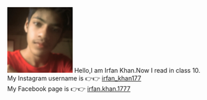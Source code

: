 
<!---![irfankhan177]( https://github.com/IrfanKhan177/IrfanKhan177/blob/main/20210906_144142.png)-->
<img src="https://github.com/IrfanKhan177/IrfanKhan177/blob/main/20210906_144142.png" height="150px" width="150px" />
Hello,I am Irfan Khan.Now I read in class 10.</br>
My Instagram username is 👉👉 <a href="instagram.com/irfan_khan177">irfan_khan177</a><br>
My Facebook page is 👉👉 <a href="https://facebook.com/irfan.khan.1777">irfan.khan.1777</a>
<!---
IrfanKhan177/IrfanKhan177 is a ✨ special ✨ repository because its `README.md` (this file) appears on your GitHub profile.
You can click the Preview link to take a look at your changes.
--->
